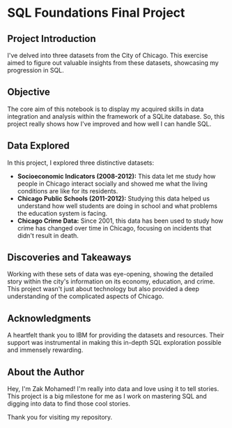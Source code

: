 
# SQL Foundations Final Project

## Project Introduction

I've delved into three datasets from the City of Chicago. This exercise aimed to figure out valuable insights from these datasets, showcasing my progression in SQL.

## Objective

The core aim of this notebook is to display my acquired skills in data integration and analysis within the framework of a SQLite database. So, this project really shows how I've improved and how well I can handle SQL.

## Data Explored

In this project, I explored three distinctive datasets:

- **Socioeconomic Indicators (2008-2012):** This data let me study how people in Chicago interact socially and showed me what the living conditions are like for its residents.
- **Chicago Public Schools (2011-2012):** Studying this data helped us understand how well students are doing in school and what problems the education system is facing.
- **Chicago Crime Data:** Since 2001, this data has been used to study how crime has changed over time in Chicago, focusing on incidents that didn't result in death.

## Discoveries and Takeaways

Working with these sets of data was eye-opening, showing the detailed story within the city's information on its economy, education, and crime. This project wasn't just about technology but also provided a deep understanding of the complicated aspects of Chicago.

## Acknowledgments

A heartfelt thank you to IBM for providing the datasets and resources. Their support was instrumental in making this in-depth SQL exploration possible and immensely rewarding.

## About the Author

Hey, I'm Zak Mohamed! I'm really into data and love using it to tell stories. This project is a big milestone for me as I work on mastering SQL and digging into data to find those cool stories.

Thank you for visiting my repository.
